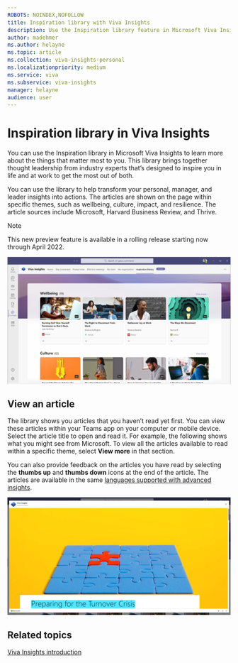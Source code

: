 ```yaml
---
ROBOTS: NOINDEX,NOFOLLOW
title: Inspiration library with Viva Insights 
description: Use the Inspiration library feature in Microsoft Viva Insights
author: madehmer
ms.author: helayne
ms.topic: article
ms.collection: viva-insights-personal
ms.localizationpriority: medium 
ms.service: viva
ms.subservice: viva-insights
manager: helayne
audience: user
---
```


# Inspiration library in Viva Insights

You can use the Inspiration library in Microsoft Viva Insights to learn more about the things that matter most to you. This library brings together thought leadership from industry experts that’s designed to inspire you in life and at work to get the most out of both.

You can use the library to help transform your personal, manager, and leader insights into actions. The articles are shown on the page within specific themes, such as wellbeing, culture, impact, and resilience. The article sources include Microsoft, Harvard Business Review, and Thrive.

>[!Note]
>This new preview feature is available in a rolling release starting now through April 2022.

![Inspiration library page.](Images/inspire.png)

## View an article

The library shows you articles that you haven’t read yet first. You can view these articles within your Teams app on your computer or mobile device. Select the article title to open and read it. For example, the following shows what you might see from Microsoft. To view all the articles available to read within a specific theme, select **View more** in that section.

You can also provide feedback on the articles you have read by selecting the **thumbs up** and **thumbs down** icons at the end of the article. The articles are available in the same [languages supported with advanced insights](../../overview/supported-languages.md#supported-languages).

![Inspiration story details.](Images/inspire-2.png)

## Related topics

[Viva Insights introduction](viva-teams-app.md)
